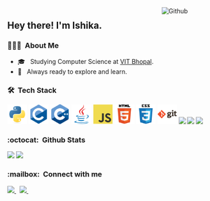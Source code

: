 <img width="30%" align="right" alt="Github" src="https://user-images.githubusercontent.com/48678280/88862734-4903af80-d201-11ea-968b-9c939d88a37c.gif" />

<h2> Hey there! I'm Ishika.</h2>

<h3> 👨🏻‍💻 &nbsp;About Me </h3> 

- 🎓 &nbsp; Studying Computer Science at [VIT Bhopal](https://vitbhopal.ac.in/).
- 🌱 &nbsp; Always ready to explore and learn.

<h3> 🛠 &nbsp;Tech Stack</h3>
<p align= "left">

<!-- Python -->
<img width="45" src="https://raw.githubusercontent.com/devicons/devicon/master/icons/python/python-original.svg">
<!-- C -->
<img width="45" src="https://raw.githubusercontent.com/devicons/devicon/master/icons/c/c-original.svg">
<!-- C++ -->
<img width="45" src="https://raw.githubusercontent.com/devicons/devicon/master/icons/cplusplus/cplusplus-original.svg">
<!-- Java -->
<img width="45" src="https://raw.githubusercontent.com/devicons/devicon/master/icons/java/java-original.svg">
<!-- Javascript -->
<img width="45" src="https://raw.githubusercontent.com/devicons/devicon/master/icons/javascript/javascript-original.svg">
<!-- HTML5 -->
<img width="45" src="https://raw.githubusercontent.com/devicons/devicon/master/icons/html5/html5-original-wordmark.svg">
<!-- CSS3 -->
<img width="45" src="https://raw.githubusercontent.com/devicons/devicon/master/icons/css3/css3-original-wordmark.svg">
<!-- Git -->
<img width="45" src="https://raw.githubusercontent.com/devicons/devicon/master/icons/git/git-original-wordmark.svg">
<!-- VSCode -->
<img width="45" src="https://www.vectorlogo.zone/logos/visualstudio_code/visualstudio_code-icon.svg">
<img width="45" src="https://www.vectorlogo.zone/logos/android/android-icon.svg">
<img width="45" src="https://www.vectorlogo.zone/logos/flutterio/flutterio-icon.svg">

<h3>:octocat: &nbsp;Github Stats</h3>
<img height="180em" src="https://github-readme-stats.vercel.app/api?username=nitingulwani&include_all_commits=true&show_icons=true&bg_color=70,36D1DC,5B86E5&title_color=fff&text_color=fff&icon_color=fff"/>

<img height="180em" src="https://github-readme-stats.vercel.app/api/top-langs/?username=nitingulwani&layout=compact&bg_color=30,36D1DC,5B86E5&title_color=fff&text_color=fff" />

<h3>:mailbox: &nbsp;Connect with me</h3>

<a href="https://www.linkedin.com/in/ishika-barak/" > <img width= "45" src="https://www.vectorlogo.zone/logos/linkedin/linkedin-tile.svg"> </a> &nbsp;
<a href="https://www.instagram.com/ishika_barak/" > <img width= "45" src="https://www.vectorlogo.zone/logos/instagram/instagram-icon.svg"> </a> &nbsp;
